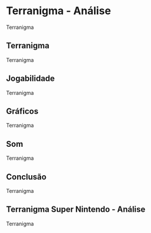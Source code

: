 ---
---

# Terranigma - Análise

Terranigma

## Terranigma

Terranigma

## Jogabilidade

Terranigma

## Gráficos

Terranigma

## Som

Terranigma

## Conclusão

Terranigma

## Terranigma Super Nintendo - Análise

Terranigma

